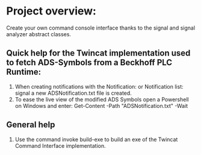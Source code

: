 # Project overview:

Create your own command console interface thanks to the signal and signal analyzer abstract classes.

## Quick help for the Twincat implementation used to fetch ADS-Symbols from a Beckhoff PLC Runtime:

1) When creating notifications with the Notification: or Notification list: signal a new ADSNotification.txt file is created.
2) To ease the live view of the modified ADS Symbols open a Powershell on Windows and enter: Get-Content -Path "ADSNotification.txt" -Wait

## General help

1) Use the command invoke build-exe to build an exe of the Twincat Command Interface implementation.